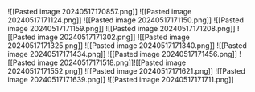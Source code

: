 ![[Pasted image 20240517170857.png]]
![[Pasted image 20240517171124.png]]
![[Pasted image 20240517171150.png]]
![[Pasted image 20240517171159.png]]
![[Pasted image 20240517171208.png]]
![[Pasted image 20240517171302.png]]
![[Pasted image 20240517171325.png]]
![[Pasted image 20240517171340.png]]
![[Pasted image 20240517171434.png]]
![[Pasted image 20240517171456.png]]
![[Pasted image 20240517171518.png]]![[Pasted image 20240517171552.png]]
![[Pasted image 20240517171621.png]]
![[Pasted image 20240517171639.png]]
![[Pasted image 20240517171711.png]]
